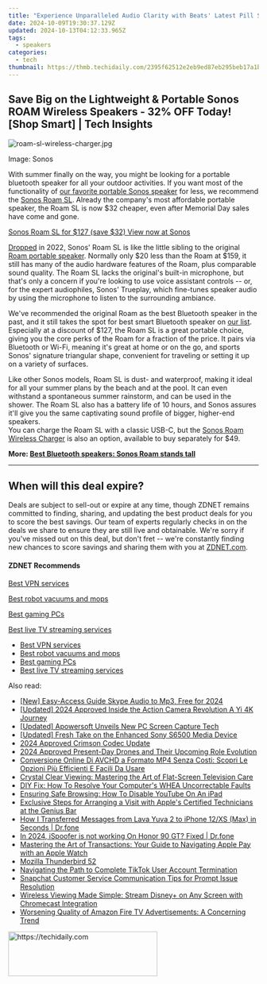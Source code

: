```yaml
---
title: "Experience Unparalleled Audio Clarity with Beats' Latest Pill Speaker: Perfect Accompaniment to All Genres - A ZDNet Review"
date: 2024-10-09T19:30:37.129Z
updated: 2024-10-13T04:12:33.965Z
tags:
  - speakers
categories:
  - tech
thumbnail: https://thmb.techidaily.com/2395f62512e2eb9ed87eb295beb17a1b7424b2aaaf05f0c77e0e3c79be6147f6.jpg
---
```


## Save Big on the Lightweight & Portable Sonos ROAM Wireless Speakers - 32% OFF Today![Shop Smart] | Tech Insights

![roam-sl-wireless-charger.jpg](https://www.zdnet.com/a/img/resize/9df29a1abb7c74727e28002ea6b26cfa7380bcf2/2022/03/01/951ad7c6-9b22-40d4-bdff-ed2916ec5741/roam-sl-wireless-charger.jpg?auto=webp&precrop=4096,2300,x0,y247&width=1280)

Image: Sonos

With summer finally on the way, you might be looking for a portable bluetooth speaker for all your outdoor activities. If you want most of the functionality of [our favorite portable Sonos speaker](https://www.zdnet.com/home-and-office/home-entertainment/best-bluetooth-speakers/) for less, we recommend the [Sonos Roam SL](https://www.anrdoezrs.net/links/9041660/type/dlg/sid/zd-%5F%5FCOM%5FCLICK%5FID%5F%5F-dtp/https://www.sonos.com/en-us/shop/roam-sl). Already the company's most affordable portable speaker, the Roam SL is now $32 cheaper, even after Memorial Day sales have come and gone. 

[Sonos Roam SL for $127 (save $32) View now at Sonos](https://www.anrdoezrs.net/links/9041660/type/dlg/sid/zd-%5F%5FCOM%5FCLICK%5FID%5F%5F-dtp/https://www.sonos.com/en-us/shop/roam-sl)

[Dropped](https://www.zdnet.com/home-and-office/home-entertainment/sonos-roam-sl-drops-the-mic-with-a-159-price-tag-and-all-the-portability/) in 2022, Sonos' Roam SL is like the little sibling to the original [Roam portable speaker](https://www.anrdoezrs.net/links/9041660/type/dlg/sid/zd-%5F%5FCOM%5FCLICK%5FID%5F%5F-dtp/https://www.sonos.com/en-us/shop/roam). Normally only $20 less than the Roam at $159, it still has many of the audio hardware features of the Roam, plus comparable sound quality. The Roam SL lacks the original's built-in microphone, but that's only a concern if you're looking to use voice assistant controls -- or, for the expert audiophiles, Sonos' Trueplay, which fine-tunes speaker audio by using the microphone to listen to the surrounding ambiance. 

We've recommended the original Roam as the best Bluetooth speaker in the past, and it still takes the spot for best smart Bluetooth speaker on [our list](https://www.zdnet.com/home-and-office/home-entertainment/best-bluetooth-speakers/). Especially at a discount of $127, the Roam SL is a great portable choice, giving you the core perks of the Roam for a fraction of the price. It pairs via Bluetooth or Wi-Fi, meaning it's great at home or on the go, and sports Sonos' signature triangular shape, convenient for traveling or setting it up on a variety of surfaces. 

Like other Sonos models, Roam SL is dust- and waterproof, making it ideal for all your summer plans by the beach and at the pool. It can even withstand a spontaneous summer rainstorm, and can be used in the shower. The Roam SL also has a battery life of 10 hours, and Sonos assures it'll give you the same captivating sound profile of bigger, higher-end speakers.   
You can charge the Roam SL with a classic USB-C, but the [Sonos Roam Wireless Charger](https://www.anrdoezrs.net/links/9041660/type/dlg/sid/zd-%5F%5FCOM%5FCLICK%5FID%5F%5F-dtp/https://www.sonos.com/en-us/shop/roam-wireless-charger) is also an option, available to buy separately for $49.

**More: [Best Bluetooth speakers: Sonos Roam stands tall](https://www.zdnet.com/article/best-bluetooth-speakers/)**

---

## When will this deal expire?

Deals are subject to sell-out or expire at any time, though ZDNET remains committed to finding, sharing, and updating the best product deals for you to score the best savings. Our team of experts regularly checks in on the deals we share to ensure they are still live and obtainable. We're sorry if you've missed out on this deal, but don't fret -- we're constantly finding new chances to score savings and sharing them with you at [ZDNET.com](https://www.zdnet.com/). 

#### **ZDNET** Recommends

[Best VPN services](https://www.zdnet.com/article/best-vpn/ "Best VPN services")

[Best robot vacuums and mops](https://www.zdnet.com/article/best-robot-vacuum-mop/ "Best robot vacuums and mops")

[Best gaming PCs](https://www.zdnet.com/article/best-gaming-pc/ "Best gaming PCs")

[Best live TV streaming services](https://www.zdnet.com/article/best-live-tv-streaming-service/ "Best live TV streaming services")

* [Best VPN services](https://www.zdnet.com/article/best-vpn/ "Best VPN services")
* [Best robot vacuums and mops](https://www.zdnet.com/article/best-robot-vacuum-mop/ "Best robot vacuums and mops")
* [Best gaming PCs](https://www.zdnet.com/article/best-gaming-pc/ "Best gaming PCs")
* [Best live TV streaming services](https://www.zdnet.com/article/best-live-tv-streaming-service/ "Best live TV streaming services")

<ins class="adsbygoogle"
     style="display:block"
     data-ad-format="autorelaxed"
     data-ad-client="ca-pub-7571918770474297"
     data-ad-slot="1223367746"></ins>

<ins class="adsbygoogle"
     style="display:block"
     data-ad-client="ca-pub-7571918770474297"
     data-ad-slot="8358498916"
     data-ad-format="auto"
     data-full-width-responsive="true"></ins>

<span class="atpl-alsoreadstyle">Also read:</span>
<div><ul>
<li><a href="https://screen-sharing-recording.techidaily.com/new-easy-access-guide-skype-audio-to-mp3-free-for-2024/"><u>[New] Easy-Access Guide Skype Audio to Mp3, Free for 2024</u></a></li>
<li><a href="https://article-files.techidaily.com/updated-2024-approved-inside-the-action-camera-revolution-a-yi-4k-journey/"><u>[Updated] 2024 Approved Inside the Action Camera Revolution A Yi 4K Journey</u></a></li>
<li><a href="https://screen-video-capture.techidaily.com/updated-apowersoft-unveils-new-pc-screen-capture-tech/"><u>[Updated] Apowersoft Unveils New PC Screen Capture Tech</u></a></li>
<li><a href="https://some-techniques.techidaily.com/updated-fresh-take-on-the-enhanced-sony-s6500-media-device/"><u>[Updated] Fresh Take on the Enhanced Sony S6500 Media Device</u></a></li>
<li><a href="https://remote-screen-capture.techidaily.com/2024-approved-crimson-codec-update/"><u>2024 Approved Crimson Codec Update</u></a></li>
<li><a href="https://extra-support.techidaily.com/2024-approved-present-day-drones-and-their-upcoming-role-evolution/"><u>2024 Approved Present-Day Drones and Their Upcoming Role Evolution</u></a></li>
<li><a href="https://some-approaches.techidaily.com/conversione-online-di-avchd-a-formato-mp4-senza-costi-scopri-le-opzioni-piu-efficienti-e-facili-da-usare/"><u>Conversione Online Di AVCHD a Formato MP4 Senza Costi: Scopri Le Opzioni Più Efficienti E Facili Da Usare</u></a></li>
<li><a href="https://techno-recovery.techidaily.com/crystal-clear-viewing-mastering-the-art-of-flat-screen-television-care/"><u>Crystal Clear Viewing: Mastering the Art of Flat-Screen Television Care</u></a></li>
<li><a href="https://techno-recovery.techidaily.com/diy-fix-how-to-resolve-your-computers-whea-uncorrectable-faults/"><u>DIY Fix: How To Resolve Your Computer's WHEA Uncorrectable Faults</u></a></li>
<li><a href="https://techno-recovery.techidaily.com/ensuring-safe-browsing-how-to-disable-youtube-on-an-ipad/"><u>Ensuring Safe Browsing: How To Disable YouTube On An iPad</u></a></li>
<li><a href="https://techno-recovery.techidaily.com/exclusive-steps-for-arranging-a-visit-with-apples-certified-technicians-at-the-genius-bar/"><u>Exclusive Steps for Arranging a Visit with Apple's Certified Technicians at the Genius Bar</u></a></li>
<li><a href="https://blog-min.techidaily.com/how-i-transferred-messages-from-lava-yuva-2-to-iphone-12xs-max-in-seconds-drfone-by-drfone-transfer-from-android-transfer-from-android/"><u>How I Transferred Messages from Lava Yuva 2 to iPhone 12/XS (Max) in Seconds | Dr.fone</u></a></li>
<li><a href="https://phone-solutions.techidaily.com/in-2024-ispoofer-is-not-working-on-honor-90-gt-fixed-drfone-by-drfone-virtual-android/"><u>In 2024, iSpoofer is not working On Honor 90 GT? Fixed | Dr.fone</u></a></li>
<li><a href="https://techno-recovery.techidaily.com/mastering-the-art-of-transactions-your-guide-to-navigating-apple-pay-with-an-apple-watch/"><u>Mastering the Art of Transactions: Your Guide to Navigating Apple Pay with an Apple Watch</u></a></li>
<li><a href="https://techno-recovery.techidaily.com/mozilla-thunderbird-52/"><u>Mozilla Thunderbird 52</u></a></li>
<li><a href="https://techno-recovery.techidaily.com/navigating-the-path-to-complete-tiktok-user-account-termination/"><u>Navigating the Path to Complete TikTok User Account Termination</u></a></li>
<li><a href="https://techno-recovery.techidaily.com/snapchat-customer-service-communication-tips-for-prompt-issue-resolution/"><u>Snapchat Customer Service Communication Tips for Prompt Issue Resolution</u></a></li>
<li><a href="https://techno-recovery.techidaily.com/wireless-viewing-made-simple-stream-disneyplus-on-any-screen-with-chromecast-integration/"><u>Wireless Viewing Made Simple: Stream Disney+ on Any Screen with Chromecast Integration</u></a></li>
<li><a href="https://media-tips.techidaily.com/worsening-quality-of-amazon-fire-tv-advertisements-a-concerning-trend/"><u>Worsening Quality of Amazon Fire TV Advertisements: A Concerning Trend</u></a></li>
</ul></div>

<!-- affiliate ads begin -->
<a href="https://aligracehair.sjv.io/c/5597632/1997675/19272" target="_top" id="1997675">
  <img src="//a.impactradius-go.com/display-ad/19272-1997675" border="0" alt="https://techidaily.com" width="300" height="90"/>
</a>
<img height="0" width="0" src="https://aligracehair.sjv.io/i/5597632/1997675/19272" style="position:absolute;visibility:hidden;" border="0" />
<!-- affiliate ads end -->

